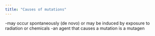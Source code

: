 ```yaml
---
title: "Causes of mutations"
---
```

-may occur spontaneously (de novo) or may be induced by exposure to radiation or chemicals
-an agent that causes a mutation is a mutagen

